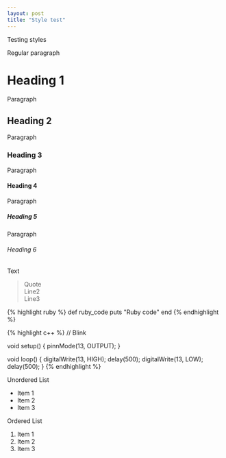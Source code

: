 ```yaml
---
layout: post
title: "Style test"
---
```


Testing styles

<!--more-->

Regular paragraph

# Heading 1

Paragraph

## Heading 2

Paragraph

### Heading 3

Paragraph

#### Heading 4

Paragraph

##### Heading 5

Paragraph

###### Heading 6

Text

> Quote  
> Line2  
> Line3

{% highlight ruby %}
def ruby_code
	puts "Ruby code"
end
{% endhighlight %}

{% highlight c++ %}
// Blink

void setup() {
	pinnMode(13, OUTPUT);
}

void loop() {
	digitalWrite(13, HIGH);
	delay(500);
	digitalWrite(13, LOW);
	delay(500);
}
{% endhighlight %}

Unordered List

- Item 1
- Item 2
- Item 3

Ordered List

1. Item 1
2. Item 2
3. Item 3